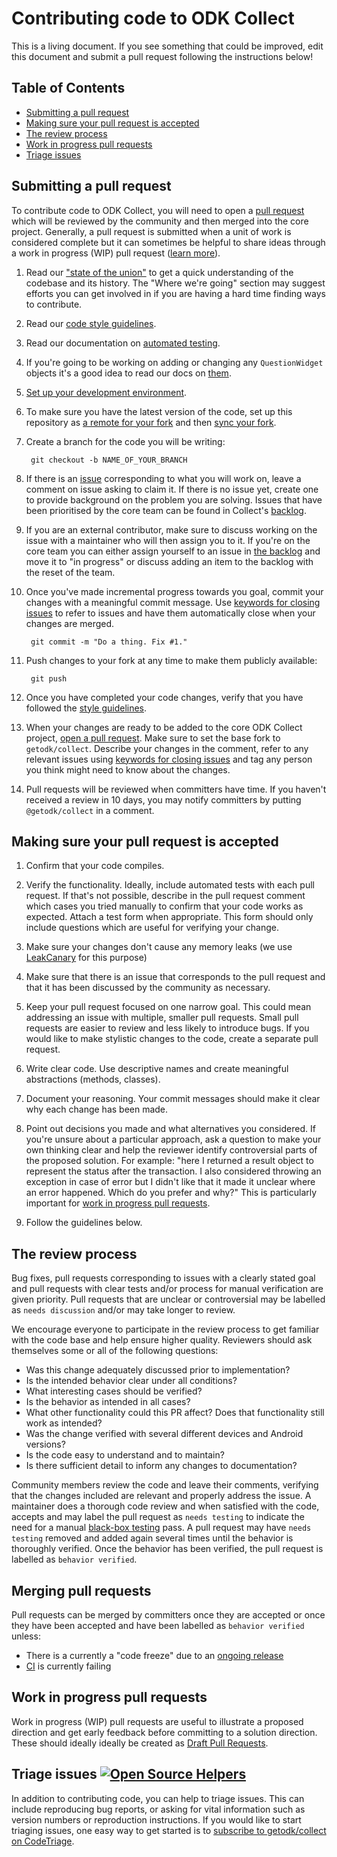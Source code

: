 # Contributing code to ODK Collect

This is a living document. If you see something that could be improved, edit this document and submit a pull request following the instructions below!

## Table of Contents
* [Submitting a pull request](#submitting-a-pull-request)
* [Making sure your pull request is accepted](#making-sure-your-pull-request-is-accepted)
* [The review process](#the-review-process)
* [Work in progress pull requests](#work-in-progress-pull-requests)
* [Triage issues](#triage-issues-)

## Submitting a pull request

To contribute code to ODK Collect, you will need to open a [pull request](https://help.github.com/articles/about-pull-requests/) which will be reviewed by the community and then merged into the core project. Generally, a pull request is submitted when a unit of work is considered complete but it can sometimes be helpful to share ideas through a work in progress (WIP) pull request ([learn more](#work-in-progress-pull-requests)).

1. Read our ["state of the union"](STATE.md) to get a quick understanding of the codebase and its history. The "Where we're going" section may suggest efforts you can get involved in if you are having a hard time finding ways to contribute.

1. Read our [code style guidelines](CODE-GUIDELINES.md).

1. Read our documentation on [automated testing](TEST-GUIDELINES.md).

1. If you're going to be working on adding or changing any `QuestionWidget` objects it's a good idea to read our docs on [them](WIDGETS.md).

1. [Set up your development environment](https://github.com/getodk/collect#setting-up-your-development-environment).

1. To make sure you have the latest version of the code, set up this repository as [a remote for your fork](https://help.github.com/articles/configuring-a-remote-for-a-fork/) and then [sync your fork](https://help.github.com/articles/syncing-a-fork/).

1. Create a branch for the code you will be writing:

        git checkout -b NAME_OF_YOUR_BRANCH

1. If there is an [issue](https://github.com/getodk/collect/issues) corresponding to what you will work on, leave a comment on issue asking to claim it. If there is no issue yet, create one to provide background on the problem you are solving. Issues that have been prioritised by the core team can be found in Collect's [backlog](https://github.com/orgs/getodk/projects/9/views/8).

1. If you are an external contributor, make sure to discuss working on the issue with a maintainer who will then assign you to it. If you're on the core team you can either assign yourself to an issue in [the backlog](https://github.com/orgs/getodk/projects/9/views/8) and move it to "in progress" or discuss adding an item to the backlog with the reset of the team.

1. Once you've made incremental progress towards you goal, commit your changes with a meaningful commit message. Use [keywords for closing issues](https://help.github.com/articles/closing-issues-via-commit-messages/) to refer to issues and have them automatically close when your changes are merged.

        git commit -m "Do a thing. Fix #1."

1. Push changes to your fork at any time to make them publicly available:

        git push

1. Once you have completed your code changes, verify that you have followed the [style guidelines](https://github.com/getodk/collect/blob/master/CONTRIBUTING.md#style-guidelines).

1. When your changes are ready to be added to the core ODK Collect project, [open a pull request](https://help.github.com/articles/creating-a-pull-request/). Make sure to set the base fork to `getodk/collect`. Describe your changes in the comment, refer to any relevant issues using [keywords for closing issues](https://help.github.com/articles/closing-issues-via-commit-messages/) and tag any person you think might need to know about the changes.

1. Pull requests will be reviewed when committers have time. If you haven't received a review in 10 days, you may notify committers by putting `@getodk/collect` in a comment.

## Making sure your pull request is accepted

1. Confirm that your code compiles.

1. Verify the functionality. Ideally, include automated tests with each pull request. If that's not possible, describe in the pull request comment which cases you tried manually to confirm that your code works as expected. Attach a test form when appropriate. This form should only include questions which are useful for verifying your change.

1. Make sure your changes don't cause any memory leaks (we use [LeakCanary](https://github.com/square/leakcanary) for this purpose)

1. Make sure that there is an issue that corresponds to the pull request and that it has been discussed by the community as necessary.

1. Keep your pull request focused on one narrow goal. This could mean addressing an issue with multiple, smaller pull requests. Small pull requests are easier to review and less likely to introduce bugs. If you would like to make stylistic changes to the code, create a separate pull request.

1. Write clear code. Use descriptive names and create meaningful abstractions (methods, classes).

1. Document your reasoning. Your commit messages should make it clear why each change has been made.

1. Point out decisions you made and what alternatives you considered. If you're unsure about a particular approach, ask a question to make your own thinking clear and help the reviewer identify controversial parts of the proposed solution. For example: "here I returned a result object to represent the status after the transaction. I also considered throwing an exception in case of error but I didn't like that it made it unclear where an error happened. Which do you prefer and why?" This is particularly important for [work in progress pull requests](#work-in-progress-pull-requests).

1. Follow the guidelines below.

## The review process

Bug fixes, pull requests corresponding to issues with a clearly stated goal and pull requests with clear tests and/or process for manual verification are given priority. Pull requests that are unclear or controversial may be labelled as `needs discussion` and/or may take longer to review.

We encourage everyone to participate in the review process to get familiar with the code base and help ensure higher quality. Reviewers should ask themselves some or all of the following questions:
- Was this change adequately discussed prior to implementation?
- Is the intended behavior clear under all conditions?
- What interesting cases should be verified?
- Is the behavior as intended in all cases?
- What other functionality could this PR affect? Does that functionality still work as intended?
- Was the change verified with several different devices and Android versions?
- Is the code easy to understand and to maintain?
- Is there sufficient detail to inform any changes to documentation?

Community members review the code and leave their comments, verifying that the changes included are relevant and properly address the issue. A maintainer does a thorough code review and when satisfied with the code, accepts and may label the pull request as `needs testing` to indicate the need for a manual [black-box testing](https://en.wikipedia.org/wiki/Black-box_testing) pass. A pull request may have `needs testing` removed and added again several times until the behavior is thoroughly verified. Once the behavior has been verified, the pull request is labelled as `behavior verified`.

## Merging pull requests

Pull requests can be merged by committers once they are accepted or once they have been accepted and have been labelled as `behavior verified` unless:

* There is a currently a "code freeze" due to an [ongoing release](/README.md#release-cycle)
* [CI](https://app.circleci.com/pipelines/github/getodk/collect) is currently failing

## Work in progress pull requests

Work in progress (WIP) pull requests are useful to illustrate a proposed direction and get early feedback before committing to a solution direction. These should ideally ideally be created as [Draft Pull Requests](https://help.github.com/en/articles/about-pull-requests#draft-pull-requests).

## Triage issues [![Open Source Helpers](https://www.codetriage.com/getodk/collect/badges/users.svg)](https://www.codetriage.com/getodk/collect)

In addition to contributing code, you can help to triage issues. This can include reproducing bug reports, or asking for vital information such as version numbers or reproduction instructions. If you would like to start triaging issues, one easy way to get started is to [subscribe to getodk/collect on CodeTriage](https://www.codetriage.com/getodk/collect).
